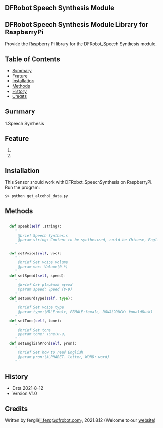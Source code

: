 ## DFRobot Speech Synthesis Module



## DFRobot Speech Synthesis Module Library for RaspberryPi

Provide the Raspberry Pi library for the DFRobot_Speech Synthesis module.

## Table of Contents

* [Summary](#summary)
* [Feature](#feature)
* [Installation](#installation)
* [Methods](#methods)
* [History](#history)
* [Credits](#credits)

## Summary

   1.Speech Synthesis <br>

## Feature

  1. <br>
  2. <br>

## Installation

This Sensor should work with DFRobot_SpeechSynthesis on RaspberryPi. <br>
Run the program:

```
$> python get_alcohol_data.py
```

## Methods

```py

  def speak(self ,string):
    '''
      @brief Speech Synthesis
      @param string: Content to be synthesized, could be Chinese, English, number, etc. 
    '''

  def setVoice(self, voc):
    '''
      @brief Set voice volume 
      @param voc: Volume(0-9)
    '''
  def setSpeed(self, speed):
    '''
      @brief Set playback speed 
      @param speed: Speed (0-9)
    '''
  def setSoundType(self, type):
    '''
      @brief Set voice type 
      @param type:(MALE:male, FEMALE:female, DONALDDUCK: DonaldDuck)
    '''
  def setTone(self, tone):
    '''
      @brief Set tone 
      @param tone: Tone(0-9)
    '''
  def setEnglishPron(self, pron): 
    '''
      @brief Set how to read English 
      @param pron:(ALPHABET: letter, WORD: word)
    '''
```
## History

- Data 2021-8-12
- Version V1.0


## Credits

Written by fengli(li.feng@dfrobot.com), 2021.8.12 (Welcome to our [website](https://www.dfrobot.com/))
